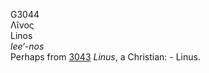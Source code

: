 <body>
  <p>G3044<br>  Λῖνος  <br> Linos  <br><i>lee‘-nos </i><br>Perhaps from <a href="g3043.htm">3043</a>  <i>Linus</i>, a Christian: - Linus.<br></p>
 </body>